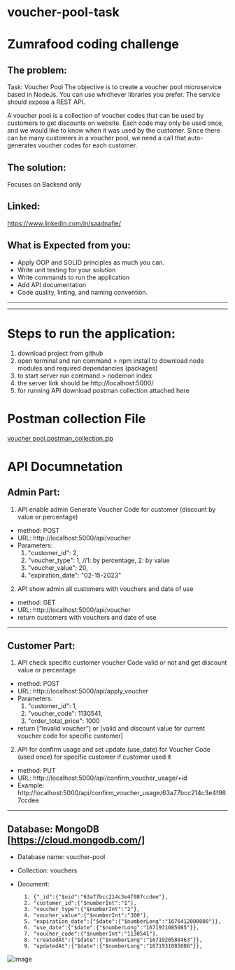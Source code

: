 # voucher-pool-task

# Zumrafood coding challenge

## The problem:
Task: Voucher Pool
The objective is to create a voucher pool microservice based in NodeJs. You can use whichever libraries you prefer. The service should expose a ​REST API​.

A voucher pool is a collection of voucher codes that can be used by customers to get discounts on website. Each code may only be used once, and we would like to know when it was used by the customer. Since there can be many customers in a voucher pool, we need a call that auto-generates voucher codes for each customer.


## The solution:
Focuses on Backend only


## Linked:
https://www.linkedin.com/in/saadnafie/

## What is Expected from you:
- Apply OOP and SOLID principles as much you can.
- Write unit testing for your solution
- Write commands to run the application
- Add API documentation
- Code quality, linting, and naming convention.

___________________________________________________________________________________________
___________________________________________________________________________________________

# Steps to run the application:

1. download project from github
2. open terminal and run command > npm install to download node modules and required dependancies (packages)
3. to start server run command > nodemon index
4. the server link should be http://localhost:5000/
5. for running API download postman collection attached here


# Postman collection File

[voucher pool.postman_collection.zip](https://github.com/saadnafie/voucher-pool-task/files/10299352/voucher.pool.postman_collection.zip)


# API Documnetation

## Admin Part:

1. API enable admin Generate Voucher Code for customer (discount by value or percentage)
- method: POST
- URL: http://localhost:5000/api/voucher
- Parameters:
    1. "customer_id": 2,
    2. "voucher_type": 1, //1: by percentage, 2: by value
    3. "voucher_value": 20,
    4. "expiration_date": "02-15-2023"



2. API show admin all customers with vouchers and date of use
- method: GET
- URL: http://localhost:5000/api/voucher
- return customers with vouchers and date of use
___________________________________________________________________________________________

## Customer Part:


1. API check specific customer voucher Code valid or not and get discount value or percentage
 - method: POST
 - URL: http://localhost:5000/api/apply_voucher
- Parameters: 
    1. "customer_id": 1,
    2. "voucher_code": 1130541,
    3. "order_total_price": 1000
- return [“Invalid voucher”] or [valid and discount value for current voucher code for specific customer]

2. API for confirm usage and set update (use_date) for Voucher Code (used once) for specific customer if customer used it
 - method: PUT
- URL: http://localhost:5000/api/confirm_voucher_usage/+id
- Example: http://localhost:5000/api/confirm_voucher_usage/63a77bcc214c3e4f987ccdee



___________________________________________________________________________________________

## Database: MongoDB [https://cloud.mongodb.com/]

- Database name: voucher-pool

- Collection: vouchers

- Document:

        1. {"_id":{"$oid":"63a77bcc214c3e4f987ccdee"},
        2. "customer_id":{"$numberInt":"1"},
        3. "voucher_type":{"$numberInt":"2"},
        4. "voucher_value":{"$numberInt":"300"},
        5. "expiration_date":{"$date":{"$numberLong":"1676412000000"}},
        6. "use_date":{"$date":{"$numberLong":"1671931085085"}},
        7. "voucher_code":{"$numberInt":"1130541"},
        8. "createdAt":{"$date":{"$numberLong":"1671920588463"}},
        9. "updatedAt":{"$date":{"$numberLong":"1671931085086"}},

![image](https://user-images.githubusercontent.com/19381799/209455487-8fac0df0-15c9-4306-b032-4cb09509c223.png)



